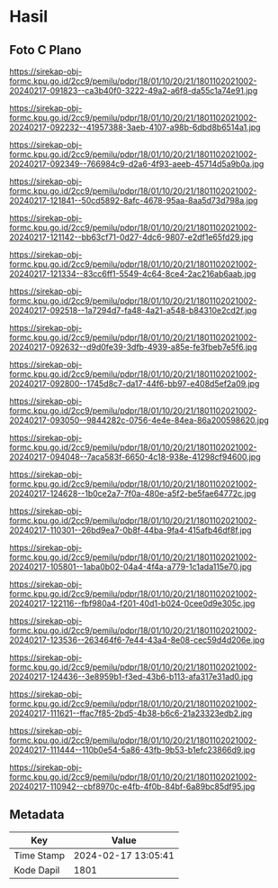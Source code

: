 # Hasil

## Foto C Plano

https://sirekap-obj-formc.kpu.go.id/2cc9/pemilu/pdpr/18/01/10/20/21/1801102021002-20240217-091823--ca3b40f0-3222-49a2-a6f8-da55c1a74e91.jpg

https://sirekap-obj-formc.kpu.go.id/2cc9/pemilu/pdpr/18/01/10/20/21/1801102021002-20240217-092232--41957388-3aeb-4107-a98b-6dbd8b6514a1.jpg

https://sirekap-obj-formc.kpu.go.id/2cc9/pemilu/pdpr/18/01/10/20/21/1801102021002-20240217-092349--766984c9-d2a6-4f93-aeeb-45714d5a9b0a.jpg

https://sirekap-obj-formc.kpu.go.id/2cc9/pemilu/pdpr/18/01/10/20/21/1801102021002-20240217-121841--50cd5892-8afc-4678-95aa-8aa5d73d798a.jpg

https://sirekap-obj-formc.kpu.go.id/2cc9/pemilu/pdpr/18/01/10/20/21/1801102021002-20240217-121142--bb63cf71-0d27-4dc6-9807-e2df1e65fd29.jpg

https://sirekap-obj-formc.kpu.go.id/2cc9/pemilu/pdpr/18/01/10/20/21/1801102021002-20240217-121334--83cc6ff1-5549-4c64-8ce4-2ac216ab6aab.jpg

https://sirekap-obj-formc.kpu.go.id/2cc9/pemilu/pdpr/18/01/10/20/21/1801102021002-20240217-092518--1a7294d7-fa48-4a21-a548-b84310e2cd2f.jpg

https://sirekap-obj-formc.kpu.go.id/2cc9/pemilu/pdpr/18/01/10/20/21/1801102021002-20240217-092632--d9d0fe39-3dfb-4939-a85e-fe3fbeb7e5f6.jpg

https://sirekap-obj-formc.kpu.go.id/2cc9/pemilu/pdpr/18/01/10/20/21/1801102021002-20240217-092800--1745d8c7-da17-44f6-bb97-e408d5ef2a09.jpg

https://sirekap-obj-formc.kpu.go.id/2cc9/pemilu/pdpr/18/01/10/20/21/1801102021002-20240217-093050--9844282c-0756-4e4e-84ea-86a200598620.jpg

https://sirekap-obj-formc.kpu.go.id/2cc9/pemilu/pdpr/18/01/10/20/21/1801102021002-20240217-094048--7aca583f-6650-4c18-938e-41298cf94600.jpg

https://sirekap-obj-formc.kpu.go.id/2cc9/pemilu/pdpr/18/01/10/20/21/1801102021002-20240217-124628--1b0ce2a7-7f0a-480e-a5f2-be5fae64772c.jpg

https://sirekap-obj-formc.kpu.go.id/2cc9/pemilu/pdpr/18/01/10/20/21/1801102021002-20240217-110301--26bd9ea7-0b8f-44ba-9fa4-415afb46df8f.jpg

https://sirekap-obj-formc.kpu.go.id/2cc9/pemilu/pdpr/18/01/10/20/21/1801102021002-20240217-105801--1aba0b02-04a4-4f4a-a779-1c1ada115e70.jpg

https://sirekap-obj-formc.kpu.go.id/2cc9/pemilu/pdpr/18/01/10/20/21/1801102021002-20240217-122116--fbf980a4-f201-40d1-b024-0cee0d9e305c.jpg

https://sirekap-obj-formc.kpu.go.id/2cc9/pemilu/pdpr/18/01/10/20/21/1801102021002-20240217-123536--263464f6-7e44-43a4-8e08-cec59d4d206e.jpg

https://sirekap-obj-formc.kpu.go.id/2cc9/pemilu/pdpr/18/01/10/20/21/1801102021002-20240217-124436--3e8959b1-f3ed-43b6-b113-afa317e31ad0.jpg

https://sirekap-obj-formc.kpu.go.id/2cc9/pemilu/pdpr/18/01/10/20/21/1801102021002-20240217-111621--ffac7f85-2bd5-4b38-b6c6-21a23323edb2.jpg

https://sirekap-obj-formc.kpu.go.id/2cc9/pemilu/pdpr/18/01/10/20/21/1801102021002-20240217-111444--110b0e54-5a86-43fb-9b53-b1efc23866d9.jpg

https://sirekap-obj-formc.kpu.go.id/2cc9/pemilu/pdpr/18/01/10/20/21/1801102021002-20240217-110942--cbf8970c-e4fb-4f0b-84bf-6a89bc85df95.jpg


## Metadata

| Key        | Value               |
| ---------- | ------------------- |
| Time Stamp | 2024-02-17 13:05:41 |
| Kode Dapil | 1801                |



